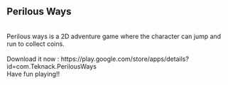 ## Perilous Ways
</br>
Perilous ways is a 2D adventure game where the character can jump and run to collect coins.
</br></br>
Download it now : https://play.google.com/store/apps/details?id=com.Teknack.PerilousWays</br>
Have fun playing!!
